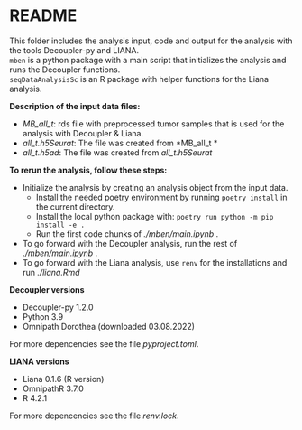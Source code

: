 # README

This folder includes the analysis input, code and output for the analysis with the tools Decoupler-py and LIANA.    
`mben` is a python package with a main script that initializes the analysis and runs the Decoupler functions.   
`seqDataAnalysisSc` is an R package with helper functions for the Liana analysis.  


**Description of the input data files:**   

- *MB_all_t*: rds file with preprocessed tumor samples that is used for the analysis with Decoupler & Liana.  
- *all_t.h5Seurat*: The file was created from *MB_all_t * 
- *all_t.h5ad*: The file was created from *all_t.h5Seurat*  


**To rerun the analysis, follow these steps:**  

- Initialize the analysis by creating an analysis object from the input data. 
  - Install the needed poetry environment by running `poetry install` in the current directory. 
  - Install the local python package with: `poetry run python -m pip install -e .`
  - Run the first code chunks of *./mben/main.ipynb* . 
- To go forward with the Decoupler analysis, run the rest of *./mben/main.ipynb* .
- To go forward with the Liana analysis, use `renv` for the installations and run *./liana.Rmd*

**Decoupler versions**  
  
- Decoupler-py 1.2.0
- Python 3.9
- Omnipath Dorothea (downloaded 03.08.2022)  
  
For more depencencies see the file *pyproject.toml*.  

  
**LIANA versions**  
  
- Liana 0.1.6 (R version)  
- OmnipathR 3.7.0  
- R 4.2.1
  
For more depencencies see the file *renv.lock*.  

